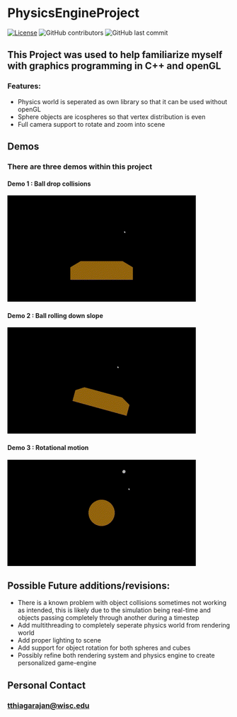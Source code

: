 # PhysicsEngineProject
[![License](https://img.shields.io/badge/License-EPL_2.0-red.svg)](https://opensource.org/licenses/EPL-2.0)
<img alt="GitHub contributors" src="https://img.shields.io/github/contributors/KobiKano/PhysicsEngineProject?color=green">
<img alt="GitHub last commit" src="https://img.shields.io/github/last-commit/KobiKano/PhysicsEngineProject?color=blue">

## This Project was used to help familiarize myself with graphics programming in C++ and openGL
### Features:
- Physics world is seperated as own library so that it can be used without openGL
- Sphere objects are icospheres so that vertex distribution is even
- Full camera support to rotate and zoom into scene

## Demos
### There are three demos within this project
#### Demo 1 : Ball drop collisions
![Demo1](https://github.com/KobiKano/PhysicsEngineProject/blob/master/Demo1.gif)
#### Demo 2 : Ball rolling down slope
![Demo1](https://github.com/KobiKano/PhysicsEngineProject/blob/master/Demo2.gif)
#### Demo 3 : Rotational motion
![Demo1](https://github.com/KobiKano/PhysicsEngineProject/blob/master/Demo3.gif)

## Possible Future additions/revisions:
- There is a known problem with object collisions sometimes not working as intended, this is likely due to the simulation being real-time and objects passing completely through another during a timestep
- Add multithreading to completely seperate physics world from rendering world
- Add proper lighting to scene
- Add support for object rotation for both spheres and cubes
- Possibly refine both rendering system and physics engine to create personalized game-engine

## Personal Contact
### tthiagarajan@wisc.edu

